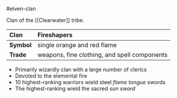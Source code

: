 #elven-clan 

Clan of the [[Clearwater]] tribe.

| Clan | Fireshapers |
|:-|:-|
| **Symbol** | single orange and red flame |
| **Trade**  | weapons, fine clothing, and spell components |

- Primarily wizardly clan with a large number of clerics
- Devoted to the elemental fire
- 10 highest-ranking warriors wield steel *flame tongue* swords
- The highest-ranking wield the sacred *sun sword*